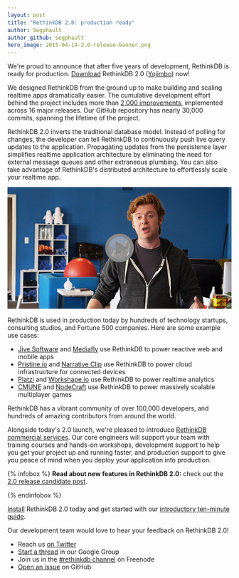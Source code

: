 ```yaml
---
layout: post
title: "RethinkDB 2.0: production ready"
author: Segphault
author_github: segphault
hero_image: 2015-04-14-2.0-release-banner.png
---
```


We're proud to announce that after five years of development,
RethinkDB is ready for production. [Download](/install) RethinkDB
2.0 ([Yojimbo][]) now!

[Yojimbo]: https://www.youtube.com/watch?v=y_1iT_GmHTE

We designed RethinkDB from the ground up to make building and
scaling realtime apps dramatically easier. The cumulative
development effort behind the project includes more than [2,000
improvements](https://github.com/rethinkdb/rethinkdb/issues?q=is%3Aissue+is%3Aclosed),
implemented across 16 major releases. Our GitHub repository has
nearly 30,000 commits, spanning the lifetime of the project.
<!--more-->

RethinkDB 2.0 inverts the traditional database model. Instead of
polling for changes, the developer can tell RethinkDB to
continuously push live query updates to the
application. Propagating updates from the persistence layer
simplifies realtime application architecture by eliminating the
need for external message queues and other extraneous
plumbing. You can also take advantage of RethinkDB's distributed
architecture to effortlessly scale your realtime app.

<p>
<a href="https://www.youtube.com/watch?v=rpMJV6Xn1p4">
    <img src="/assets/images/videos/releases/rethinkdb-2.0.jpg">
</a>
</p>

RethinkDB is used in production today by hundreds of technology
startups, consulting studios, and Fortune 500 companies. Here are some
example use cases:

- [Jive Software][] and [Mediafly][] use RethinkDB to power reactive web and mobile apps
- [Pristine.io][] and [Narrative Clip][] use RethinkDB to power cloud infrastructure for connected devices
- [Platzi][] and [Workshape.io][] use RethinkDB to power realtime analytics
- [CMUNE][] and [NodeCraft][] use RethinkDB to power massively scalable multiplayer games

[Pristine.io]: https://pristine.io/
[Narrative Clip]: http://getnarrative.com/
[Jive Software]: https://www.jivesoftware.com/
[Mediafly]: http://www.mediafly.com/
[Platzi]: https://platzi.com
[Workshape.io]: https://www.workshape.io/
[CMUNE]: http://www.cmune.com/
[NodeCraft]: https://nodecraft.com/

RethinkDB has a vibrant community of over 100,000 developers, and
hundreds of amazing contributors from around the world.

Alongside today's 2.0 launch, we're pleased to introduce [RethinkDB
commercial services](/services). Our core engineers will support your
team with training courses and hands-on workshops, development support
to help you get your project up and running faster, and production
support to give you peace of mind when you deploy your application
into production.

{% infobox %}
__Read about new features in RethinkDB 2.0:__ check out the [2.0 release candidate post][1].

[1]: /blog/2.0-release-candidate/
{% endinfobox %}

[Install](/install) RethinkDB 2.0 today and get started with our
[introductory ten-minute guide](/docs/guide/).

Our development team would love to hear your feedback on RethinkDB 2.0!

* Reach us [on Twitter][twitter]
* [Start a thread][] in our Google Group
* Join us in the [#rethinkdb channel] on Freenode
* [Open an issue][] on GitHub

[twitter]: https://twitter.com/rethinkdb
[Start a thread]: https://groups.google.com/forum/#!forum/rethinkdb
[#rethinkdb channel]: irc://chat.freenode.net/#rethinkdb
[Open an issue]: https://github.com/rethinkdb/rethinkdb/issues


